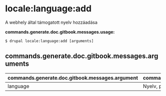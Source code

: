 # locale:language:add
A webhely által támogatott nyelv hozzáadása

**commands.generate.doc.gitbook.messages.usage:**
```
$ drupal locale:language:add [arguments]
```

## commands.generate.doc.gitbook.messages.arguments
commands.generate.doc.gitbook.messages.argument | commands.generate.doc.gitbook.messages.details
---------|-------------
language | Nyelv, például es vagy Spanish
